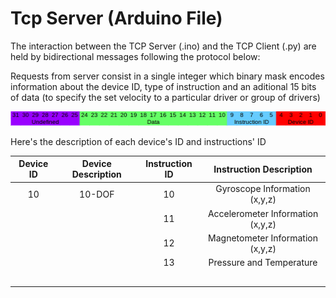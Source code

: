 # Tcp Server (Arduino File)

The interaction between the TCP Server (.ino) and the TCP Client (.py) are held by bidirectional messages following the protocol below:

Requests from server consist in a single integer which binary mask encodes information about the device ID, type of instruction and an aditional 15 bits of data (to specify the set velocity to a particular driver or group of drivers)

![Protocol Image](https://github.com/fabo3011/EagleX_TeensyTcp/blob/master/TeensyTcpServer/.protocol_image.png "Bitmask Protocol Descriptor")

Here's the description of each device's ID and instructions' ID

| Device ID | Device Description | Instruction ID |      Instruction Description      |
|:---------:|:------------------:|:--------------:|:---------------------------------:|
| 10        | 10-DOF             | 10             | Gyroscope Information (x,y,z)     |
|           |                    | 11             | Accelerometer Information (x,y,z) |
|           |                    | 12             | Magnetometer Information (x,y,z)  |
|           |                    | 13             | Pressure and Temperature          |
|           |                    |                |                                   |
|           |                    |                |                                   |
|           |                    |                |                                   |
|           |                    |                |                                   |
|           |                    |                |                                   |
